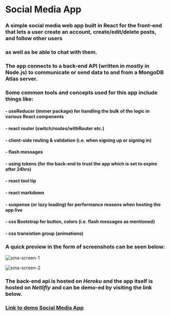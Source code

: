 # Social Media App

### A simple social media web app built in React for the front-end that lets a user create an account, create/edit/delete posts, and follow other users
### as well as be able to chat with them.

### The app connects to a back-end API (written in mostly in Node.js) to communicate or send data to and from a MongoDB Atlas server.

### Some common tools and concepts used for this app include things like:
#### - useReducer (immer package) for handling the bulk of the logic in various React components
#### - react router (switch/routes/withRouter etc.)
#### - client-side routing & validation (i.e. when signing up or signing in)
#### - flash messages
#### - using tokens (for the back-end to trust the app which is set to expire after 24hrs)
#### - react tool tip
#### - react markdown
#### - suspense (or lazy loading) for performance reasons when hosting the app live
#### - css Bootstrap for button, colors (i.e. flash messages as mentioned) 
#### - css transistion group (animations)

### A quick preview in the form of screenshots can be seen below:


![sma-screen-1](https://user-images.githubusercontent.com/34729011/161319667-ea39d393-9c4f-40db-8a1f-e5b4c3e06652.png)


![sma-screen-2](https://user-images.githubusercontent.com/34729011/161319726-18986a31-a4ae-4ef1-bc13-a8159c823295.jpeg)


### The back-end api is hosted on _Heroku_ and the app itself is hosted on _Netlifly_ and can be demo-ed by visiting the link below.

### [Link to demo Social Media App](https://rad-kataifi-181b9e.netlify.app/)
